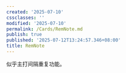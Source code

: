 ```yaml
---
created: '2025-07-10'
cssclasses: ''
modified: '2025-07-10'
permalink: /Cards/RemNote.md
publish: true
published: '2025-07-12T13:24:57.346+08:00'
title: RemNote
---
```

似乎主打间隔重复功能。
